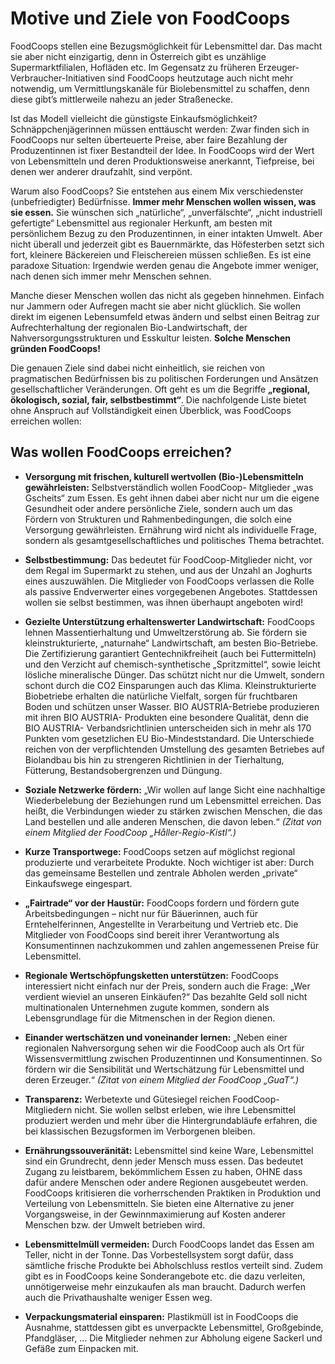 # Motive und Ziele von FoodCoops

FoodCoops stellen eine Bezugsmöglichkeit für Lebensmittel dar.
Das macht sie aber nicht einzigartig, denn in Österreich gibt es
unzählige Supermarktfilialen, Hofläden etc. Im Gegensatz zu
früheren Erzeuger-Verbraucher-Initiativen sind FoodCoops heutzutage
auch nicht mehr notwendig, um Vermittlungskanäle für
Biolebensmittel zu schaffen, denn diese gibt’s mittlerweile nahezu
an jeder Straßenecke.

Ist das Modell vielleicht die günstigste Einkaufsmöglichkeit?
Schnäppchenjägerinnen müssen enttäuscht werden: Zwar finden
sich in FoodCoops nur selten überteuerte Preise, aber faire
Bezahlung der Produzentinnen ist fixer Bestandteil der Idee. In
FoodCoops wird der Wert von Lebensmitteln und deren Produktionsweise
anerkannt, Tiefpreise, bei denen wer anderer
draufzahlt, sind verpönt.

Warum also FoodCoops? Sie entstehen aus einem Mix verschiedenster
(unbefriedigter) Bedürfnisse. **Immer mehr Menschen wollen wissen, was
sie essen.** Sie wünschen sich „natürliche“, „unverfälschte“,
„nicht industriell gefertigte“ Lebensmittel aus regionaler
Herkunft, am besten mit persönlichem Bezug zu den Produzentinnen,
in einer intakten Umwelt. Aber nicht überall und jederzeit gibt
es Bauernmärkte, das Höfesterben setzt sich fort, kleinere Bäckereien
und Fleischereien müssen schließen. Es ist eine paradoxe
Situation: Irgendwie werden genau die Angebote immer weniger,
nach denen sich immer mehr Menschen sehnen.

Manche dieser Menschen wollen das nicht als gegeben hinnehmen.
Einfach nur Jammern oder Aufregen macht sie aber
nicht glücklich. Sie wollen direkt im eigenen Lebensumfeld etwas
ändern und selbst einen Beitrag zur Aufrechterhaltung der
regionalen Bio-Landwirtschaft, der Nahversorgungsstrukturen
und Esskultur leisten. **Solche Menschen gründen FoodCoops!**

Die genauen Ziele sind dabei nicht einheitlich, sie reichen von
pragmatischen Bedürfnissen bis zu politischen Forderungen und
Ansätzen gesellschaftlicher Veränderungen. Oft geht es um die
Begriffe **„regional, ökologisch, sozial, fair, selbstbestimmt“**. Die
nachfolgende Liste bietet ohne Anspruch auf Vollständigkeit
einen Überblick, was FoodCoops erreichen wollen:

## Was wollen FoodCoops erreichen?

* **Versorgung mit frischen, kulturell wertvollen (Bio-)Lebensmitteln
gewährleisten:** Selbstverständlich wollen FoodCoop-
Mitglieder „was Gscheits“ zum Essen. Es geht ihnen dabei aber
nicht nur um die eigene Gesundheit oder andere persönliche
Ziele, sondern auch um das Fördern von Strukturen und Rahmenbedingungen,
die solch eine Versorgung gewährleisten.
Ernährung wird nicht als individuelle Frage, sondern als
gesamtgesellschaftliches und politisches Thema betrachtet.

* **Selbstbestimmung:** Das bedeutet für FoodCoop-Mitglieder
nicht, vor dem Regal im Supermarkt zu stehen, und aus der
Unzahl an Joghurts eines auszuwählen. Die Mitglieder von
FoodCoops verlassen die Rolle als passive Endverwerter
eines vorgegebenen Angebotes. Stattdessen wollen sie
selbst bestimmen, was ihnen überhaupt angeboten wird!

* **Gezielte Unterstützung erhaltenswerter Landwirtschaft:**
FoodCoops lehnen Massentierhaltung und Umweltzerstörung ab.
Sie fördern sie kleinstrukturierte, „naturnahe“ Landwirtschaft, am
besten Bio-Betriebe. Die Zertifizierung garantiert Gentechnikfreiheit
(auch bei Futtermitteln) und den Verzicht auf chemisch-synthetische
„Spritzmittel“, sowie leicht lösliche mineralische Dünger.
Das schützt nicht nur die Umwelt, sondern schont durch die CO2
Einsparungen auch das Klima. Kleinstrukturierte Biobetriebe
erhalten die natürliche Vielfalt, sorgen für fruchtbaren Boden
und schützen unser Wasser.
BIO AUSTRIA-Betriebe produzieren mit ihren BIO AUSTRIA-
Produkten eine besondere Qualität, denn die BIO AUSTRIA-
Verbandsrichtlinien unterscheiden sich in mehr als 170 Punkten
vom gesetzlichen EU Bio-Mindeststandard. Die Unterschiede
reichen von der verpflichtenden Umstellung des gesamten
Betriebes auf Biolandbau bis hin zu strengeren Richtlinien in der
Tierhaltung, Fütterung, Bestandsobergrenzen und Düngung.

* **Soziale Netzwerke fördern:** „Wir wollen auf lange Sicht eine
nachhaltige Wiederbelebung der Beziehungen rund um Lebensmittel
erreichen. Das heißt, die Verbindungen wieder zu stärken
zwischen Menschen, die das Land bestellen und alle anderen
Menschen, die davon leben.“
_(Zitat von einem Mitglied der FoodCoop „Håller-Regio-Kistl“.)_

* **Kurze Transportwege:** FoodCoops setzen auf möglichst regional
produzierte und verarbeitete Produkte. Noch wichtiger ist
aber: Durch das gemeinsame Bestellen und zentrale Abholen
werden „private“ Einkaufswege eingespart.

* **„Fairtrade“ vor der Haustür:** FoodCoops fordern und fördern gute
Arbeitsbedingungen – nicht nur für Bäuerinnen, auch für Erntehelferinnen,
Angestellte in Verarbeitung und Vertrieb etc. Die Mitglieder
von FoodCoops sind bereit ihrer Verantwortung als Konsumentinnen
nachzukommen und zahlen angemessenen Preise für Lebensmittel.

* **Regionale Wertschöpfungsketten unterstützen:** FoodCoops
interessiert nicht einfach nur der Preis, sondern auch die Frage:
„Wer verdient wieviel an unseren Einkäufen?“ Das bezahlte Geld soll
nicht multinationalen Unternehmen zugute kommen, sondern als
Lebensgrundlage für die Mitmenschen in der Region dienen.

* **Einander wertschätzen und voneinander lernen:** „Neben einer
regionalen Nahversorgung sehen wir die FoodCoop auch als Ort für
Wissensvermittlung zwischen Produzentinnen und Konsumentinnen.
So fördern wir die Sensibilität und Wertschätzung
für Lebensmittel und deren Erzeuger.“
_(Zitat von einem Mitglied der FoodCoop „GuaT“.)_

* **Transparenz:** Werbetexte und Gütesiegel reichen FoodCoop-
Mitgliedern nicht. Sie wollen selbst erleben, wie ihre Lebensmittel
produziert werden und mehr über die Hintergrundabläufe erfahren,
die bei klassischen Bezugsformen im Verborgenen bleiben.

* **Ernährungssouveränität:** Lebensmittel sind keine Ware, Lebensmittel
sind ein Grundrecht, denn jeder Mensch muss essen. Das
bedeutet Zugang zu leistbarem, bekömmlichem Essen zu haben,
OHNE dass dafür andere Menschen oder andere Regionen ausgebeutet
werden. FoodCoops kritisieren die vorherrschenden Praktiken
in Produktion und Verteilung von Lebensmitteln. Sie bieten eine
Alternative zu jener Vorgangsweise, in der Gewinnmaximierung auf
Kosten anderer Menschen bzw. der Umwelt betrieben wird.

* **Lebensmittelmüll vermeiden:** Durch FoodCoops landet das Essen
am Teller, nicht in der Tonne. Das Vorbestellsystem sorgt dafür, dass
sämtliche frische Produkte bei Abholschluss restlos verteilt sind.
Zudem gibt es in FoodCoops keine Sonderangebote etc. die dazu
verleiten, unnötigerweise mehr einzukaufen als man braucht. Dadurch
werfen auch die Privathaushalte weniger Essen weg.

* **Verpackungsmaterial einsparen:** Plastikmüll ist in FoodCoops
die Ausnahme, stattdessen gibt es unverpackte Lebensmittel,
Großgebinde, Pfandgläser, ... Die Mitglieder nehmen zur Abholung
eigene Sackerl und Gefäße zum Einpacken mit.
